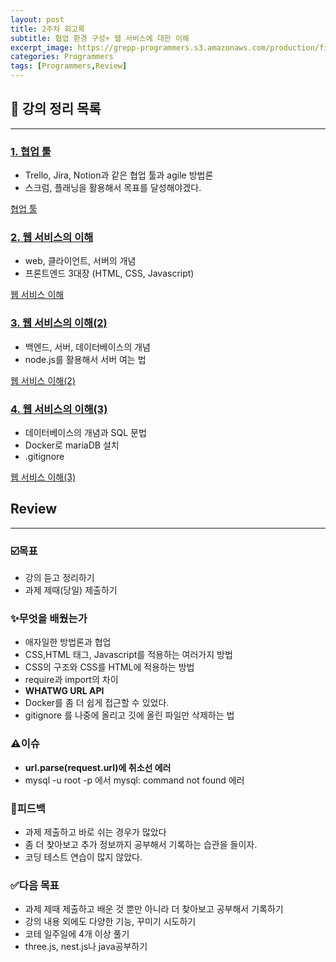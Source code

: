 ```yaml
---
layout: post
title: 2주차 회고록
subtitle: 협업 환경 구성+ 웹 서비스에 대한 이해
excerpt_image: https://grepp-programmers.s3.amazonaws.com/production/file_resource/6737/Dev_Thumnail_Web_Full_Stack_4th.png
categories: Programmers
tags: [Programmers,Review]
---
```


## 📂 강의 정리 목록
---

### [1. 협업 툴](https://yubeenpark.github.io/programmers/2week)

- Trello, Jira, Notion과 같은 협업 툴과 agile 방법론
- 스크럼, 플래닝을 활용해서 목표를 달성해야겠다.

[협업 툴](https://yubeenpark.github.io/programmers/2week)

### [2. 웹 서비스의 이해](https://yubeenpark.github.io/programmers/web)

- web, 클라이언트, 서버의 개념
- 프론트엔드 3대장 (HTML, CSS, Javascript)

[웹 서비스 이해](https://yubeenpark.github.io/programmers/web)

### [3. 웹 서비스의 이해(2)](https://yubeenpark.github.io/programmers/2week3)

- 백엔드, 서버, 데이터베이스의 개념
- node.js를 활용해서 서버 여는 법

[웹 서비스 이해(2)](https://yubeenpark.github.io/programmers/2week3)

### [4. 웹 서비스의 이해(3)](https://yubeenpark.github.io/programmers/2week5)

- 데이터베이스의 개념과 SQL 문법
- Docker로 mariaDB 설치
- .gitignore

[웹 서비스 이해(3)](https://yubeenpark.github.io/programmers/2week5)

## Review

---

### ☑️목표

- 강의 듣고 정리하기
- 과제 제때(당일) 제출하기

### ✨무엇을 배웠는가

- 애자일한 방법론과 협업
- CSS,HTML 태그, Javascript를 적용하는 여러가지 방법
- CSS의 구조와 CSS를 HTML에 적용하는 방법
- require과  import의 차이
- **WHATWG URL API**
- Docker를 좀 더 쉽게 접근할 수 있었다.
- gitignore 를 나중에 올리고 깃에 올린 파일만 삭제하는 법

### ⚠️이슈

- **url.parse(request.url)에 취소선 에러**
- mysql -u root -p 에서 mysql: command not found 에러

### 💬피드백

- 과제 제출하고 바로 쉬는 경우가 많았다
- 좀 더 찾아보고 추가 정보까지 공부해서 기록하는 습관을 들이자.
- 코딩 테스트 연습이 많지 않았다.

### ✅다음 목표

- 과제 제때 제출하고 배운 것 뿐만 아니라 더 찾아보고 공부해서 기록하기
- 강의 내용 외에도 다양한 기능, 꾸미기 시도하기
- 코테 일주일에 4개 이상 풀기
- three.js, nest.js나 java공부하기